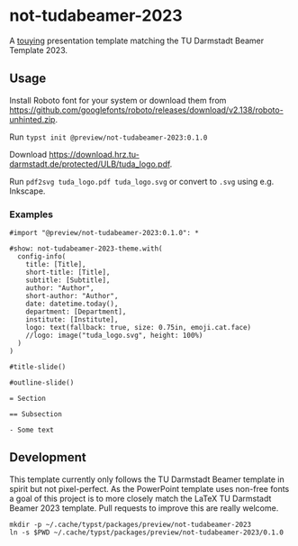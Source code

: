 # not-tudabeamer-2023

A [touying](https://github.com/touying-typ/touying) presentation template matching the TU Darmstadt Beamer Template 2023.

## Usage

Install Roboto font for your system or download them from https://github.com/googlefonts/roboto/releases/download/v2.138/roboto-unhinted.zip.

Run `typst init @preview/not-tudabeamer-2023:0.1.0`

Download https://download.hrz.tu-darmstadt.de/protected/ULB/tuda_logo.pdf.

Run `pdf2svg tuda_logo.pdf tuda_logo.svg` or convert to `.svg` using e.g. Inkscape.

### Examples

```typst
#import "@preview/not-tudabeamer-2023:0.1.0": *

#show: not-tudabeamer-2023-theme.with(
  config-info(
    title: [Title],
    short-title: [Title],
    subtitle: [Subtitle],
    author: "Author",
    short-author: "Author",
    date: datetime.today(),
    department: [Department],
    institute: [Institute],
    logo: text(fallback: true, size: 0.75in, emoji.cat.face)
    //logo: image("tuda_logo.svg", height: 100%)
  )
)

#title-slide()

#outline-slide()

= Section

== Subsection

- Some text
```

## Development

This template currently only follows the TU Darmstadt Beamer template in spirit but not pixel-perfect. As the PowerPoint template uses non-free fonts a goal of this project is to more closely match the LaTeX TU Darmstadt Beamer 2023 template. Pull requests to improve this are really welcome.

```
mkdir -p ~/.cache/typst/packages/preview/not-tudabeamer-2023
ln -s $PWD ~/.cache/typst/packages/preview/not-tudabeamer-2023/0.1.0
```